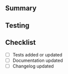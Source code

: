 ## Summary

## Testing

## Checklist
- [ ] Tests added or updated
- [ ] Documentation updated
- [ ] Changelog updated
